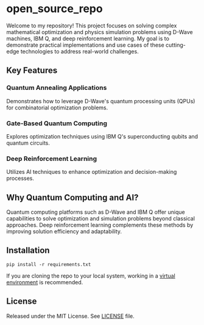 # open_source_repo
Welcome to my repository! This project focuses on solving complex mathematical optimization and physics simulation problems using D-Wave machines, IBM Q, and deep reinforcement learning. My goal is to demonstrate practical implementations and use cases of these cutting-edge technologies to address real-world challenges.
## Key Features
### Quantum Annealing Applications
Demonstrates how to leverage D-Wave's quantum processing units (QPUs) for combinatorial optimization problems. 
### Gate-Based Quantum Computing
Explores optimization techniques using IBM Q's superconducting qubits and quantum circuits.
### Deep Reinforcement Learning
Utilizes AI techniques to enhance optimization and decision-making processes. 
## Why Quantum Computing and AI?
Quantum computing platforms such as D-Wave and IBM Q offer unique capabilities to solve optimization and simulation problems beyond classical approaches. Deep reinforcement learning complements these methods by improving solution efficiency and adaptability.
## Installation
```
pip install -r requirements.txt
```
If you are cloning the repo to your local system, working in a [virtual environment](https://docs.python.org/3/library/venv.html) is recommended.

## License

Released under the MIT License. See [LICENSE](./LICENSE) file.
